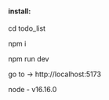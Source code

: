 <h4>install:</h4>

<p>cd todo_list</p>
<p>npm i</p>
<p>npm run dev</p>
<p>go to -> http://localhost:5173</p>
<p>node - v16.16.0</p>

